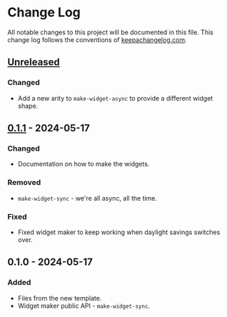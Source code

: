 # Change Log
All notable changes to this project will be documented in this file. This change log follows the conventions of [keepachangelog.com](http://keepachangelog.com/).

## [Unreleased]
### Changed
- Add a new arity to `make-widget-async` to provide a different widget shape.

## [0.1.1] - 2024-05-17
### Changed
- Documentation on how to make the widgets.

### Removed
- `make-widget-sync` - we're all async, all the time.

### Fixed
- Fixed widget maker to keep working when daylight savings switches over.

## 0.1.0 - 2024-05-17
### Added
- Files from the new template.
- Widget maker public API - `make-widget-sync`.

[Unreleased]: https://sourcehost.site/your-name/capital-gain/compare/0.1.1...HEAD
[0.1.1]: https://sourcehost.site/your-name/capital-gain/compare/0.1.0...0.1.1
